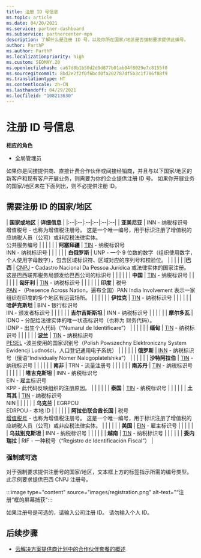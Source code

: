 ```yaml
---
title: 注册 ID 号信息
ms.topic: article
ms.date: 04/20/2021
ms.service: partner-dashboard
ms.subservice: partnercenter-mpn
description: 了解什么是注册 ID 号，以及你所在国家/地区是否强制要求提供此编号。
author: ParthP
ms.author: ParthP
ms.localizationpriority: high
ms.custom: SEOMAY.20
ms.openlocfilehash: ca67d8b1b50d2d9d877b01ab04f8029e7c8155f0
ms.sourcegitcommit: 8bd2e2f2f0f6bcd0fa202787df5b3c1f786f88f9
ms.translationtype: HT
ms.contentlocale: zh-CN
ms.lasthandoff: 04/29/2021
ms.locfileid: "108213630"
---
```

# <a name="registration-id-number-information"></a>注册 ID 号信息

**相应的角色**

- 全局管理员
 
如果你是间接提供商、直接计费合作伙伴或间接经销商，并且与以下国家/地区的新客户和现有客户开展业务，则需要为你的企业提供注册 ID 号。 如果你开展业务的国家/地区未在下面列出，则不必提供注册 ID。

## <a name="countries-where-registration-id-is-required"></a>需要注册 ID 的国家/地区

| **国家或地区** | **详细信息** |
|:--|:--|:--|:--|:--|:--|
| **亚美尼亚** | INN - 纳税标识号<br>增值税号 - 也称为增值税注册号。 这是一个唯一编号，用于标识注册了增值税的应纳税人员（公司）或非应税法律实体。<br>公共服务编号 |  |  | |  |
| **阿塞拜疆**  | [TIN](http://www.oecd.org/tax/automatic-exchange/crs-implementation-and-assistance/tax-identification-numbers/Azerbaijan-TIN.pdf) - 纳税标识号<br>INN - 纳税标识号 |  |  |  |  |
| **白俄罗斯**  | UNP - 一个 9 位数的数字（组织使用数字，个人使用字母数字），包含区域标识符、区域对应的序列号和校验位。 |  |  |  |  |
|**巴西** | [CNPJ](http://www.oecd.org/tax/automatic-exchange/crs-implementation-and-assistance/tax-identification-numbers/Brazil-TIN.pdf) - Cadastro Nacional Da Pessoa Jurídica 或法律实体的国家注册。 这是巴西联邦税务局颁发给巴西公司的标识号  |  |  |  |  |
| **中国** | [TIN](http://www.oecd.org/tax/automatic-exchange/crs-implementation-and-assistance/tax-identification-numbers/China-TIN.pdf) - 纳税标识号 |  |  |  |  |
| **匈牙利**  | [TIN](http://www.oecd.org/tax/automatic-exchange/crs-implementation-and-assistance/tax-identification-numbers/Hungary-TIN.pdf) - 纳税标识号 |  |  |  |  |
| **印度** | 税号<br>[PAN](http://www.oecd.org/tax/automatic-exchange/crs-implementation-and-assistance/tax-identification-numbers/India-TIN.pdf) -（Presence Across Nation，遍布全国）PAN India Involvement 表示一家组织在印度的多个地区有运营场所。 |  |  |  |  |
| **伊拉克** | [TIN](http://www.oecd.org/tax/automatic-exchange/crs-implementation-and-assistance/tax-identification-numbers/) - 纳税标识号 |  |  |  |  |
| **哈萨克斯坦**  | BIN - 银行标识号<br>IIN - 颁发者标识号 |  |  |  |  |
| **吉尔吉斯斯坦**  | INN - 纳税标识号 |  |  |  |  |
| **摩尔多瓦**  | IDNO - 分配给法律实体的唯一状态标识号（也称为 财务代码）。<br>IDNP - 出生个人代码（“Numarul de Identificare”） |  |  |  |  |
| **缅甸** | [TIN](http://www.oecd.org/tax/automatic-exchange/crs-implementation-and-assistance/tax-identification-numbers/) - 纳税标识号 |  |  |  |  |
| **波兰**  | [TIN](http://www.oecd.org/tax/automatic-exchange/crs-implementation-and-assistance/tax-identification-numbers/Poland-TIN.pdf) - 纳税标识号<br>[PESEL](http://www.oecd.org/tax/automatic-exchange/crs-implementation-and-assistance/tax-identification-numbers/Poland-TIN.pdf) -波兰使用的国家识别号（Polish Powszechny Elektroniczny System Ewidencji Ludności，人口登记通用电子系统） |  |  |  |  |
| **俄罗斯**  | [INN](http://www.oecd.org/tax/automatic-exchange/crs-implementation-and-assistance/tax-identification-numbers/Russia-TIN.pdf) - 纳税标识号（俄语“Individualiy Nomer Nalogoplatelshika”） |  |  |  |  |
| **沙特阿拉伯** | [TIN](http://www.oecd.org/tax/automatic-exchange/crs-implementation-and-assistance/tax-identification-numbers/Saudi-Arabia-TIN.pdf) - 纳税标识号 |  |  |  |  |
| **南非** | TRN - 流量注册号 |  |  |  |  |
| **南苏丹** | [TIN](http://www.oecd.org/tax/automatic-exchange/crs-implementation-and-assistance/tax-identification-numbers/) - 纳税标识号 |  |  |  |  |
| **塔吉克斯坦**  | INN - 纳税标识号<br>EIN - 雇主标识号<br>KPP - 此代码反映组织的注册原因。 |  |  |  |  |
| **泰国** | [TIN](http://www.oecd.org/tax/automatic-exchange/crs-implementation-and-assistance/tax-identification-numbers/) - 纳税标识号 |  |  |  |  |
| **土耳其** | [TIN](http://www.oecd.org/tax/automatic-exchange/crs-implementation-and-assistance/tax-identification-numbers/Turkey-TIN.pdf) - 纳税标识号<br>NIN |  |  |  |  |
| **乌克兰**  | EGRPOU<br>EDRPOU - 本地 ID |  |  |  |  |
| **阿拉伯联合酋长国** | 税号<br>[增值税号](http://www.oecd.org/tax/automatic-exchange/crs-implementation-and-assistance/tax-identification-numbers/UAE-TIN.pdf) - 也称为增值税注册号。 这是一个唯一编号，用于标识注册了增值税的应纳税人员（公司）或非应税法律实体。 |  |  |  |  |
| **美国** | [EIN](https://irs.ein-forms-gov.com/?keyword=employer%20identification%20number&source=Google&network=o&device=c&devicemodel=&mobile=&adposition%5d&targetid=kwd-81501461534755:loc-190&msclkid=458d3159f6051392f5286e8e75ed79ce) - 雇主标识号 |  |  |  |  |
| **乌兹别克斯坦**  | INN - 纳税标识号 |  |  |  |  |
| **越南** | [TIN](http://www.oecd.org/tax/automatic-exchange/crs-implementation-and-assistance/tax-identification-numbers/) - 纳税标识号 |  |  |  |  |
| **委内瑞拉** | RIF - 一种税号（“Registro de Identificación Fiscal”） |  

### <a name="mandatory-or-optional"></a>强制或可选
 
对于强制要求提供注册号的国家/地区，文本框上方的标签指示所需的编号类型。
此示例要求提供巴西 CNPJ 注册号。

:::image type="content" source="images/registration.png" alt-text="“注册”框的屏幕捕获":::

如果注册号是可选的，请输入公司注册 ID。 请勿输入个人 ID。

## <a name="next-steps"></a>后续步骤

- [云解决方案提供商计划中的合作伙伴套餐的概述](csp-offers.md)